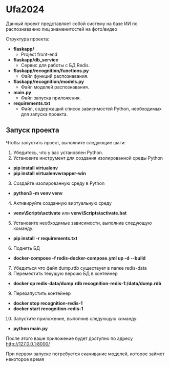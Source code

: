 # Ufa2024


Данный проект представляет собой систему на базе ИИ по распознаванию лиц знаменитостей на фото/видео

Структура проекта:

- **flaskapp/**
  - Project front-end
- **flaskapp/db_service**
  - Сервис для работы с БД Redis.
- **flaskapp/recognition/functions.py**
  - Файл функций распознавания.
- **flaskapp/recognition/models.py**
  - Файл моделей распознавания.
- **main.py**
  - Файл запуска приложения.
- **requirements.txt**
  - Файл, содержащий список зависимостей Python, необходимых для запуска проекта.

## Запуск проекта

Чтобы запустить проект, выполните следующие шаги:

1. Убедитесь, что у вас установлен Python.
2. Установите инструмент для создания изолированной среды Python 
- **pip install virtualenv**
- **pip install virtualenvwrapper-win**
3. Создайте изолированную среду в Python 
- **python3 -m venv venv**
4. Активируйте созданную виртуальную среду
- **venv\Scripts\activate** или **venv\Scripts\activate.bat**
5. Установите необходимые зависимости, выполнив следующую команду:
- **pip install -r requirements.txt**
6. Поднять БД
- **docker-compose -f redis-docker-compose.yml up -d --build**
7. Убедиться что файл dump.rdb существует в папке redis-data
8. Переместить текущую версию БД в контейнер
- **docker cp redis-data/dump.rdb recognition-redis-1:/data/dump.rdb**
9. Перезапустить контейнер
- **docker stop recognition-redis-1**
- **docker start recognition-redis-1**
10. Запустите приложение, выполнив следующую команду:
- **python main.py**
   
После этого ваше приложение будет доступно по адресу http://127.0.0.1:8000/

При первом запуске потребуется скачивание моделей, которое займет некоторое время
